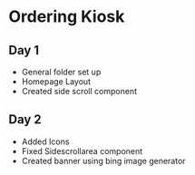 # Ordering Kiosk

## Day 1
* General folder set up
* Homepage Layout
* Created side scroll component


## Day 2
* Added Icons
* Fixed Sidescrollarea component
* Created banner using bing image generator
